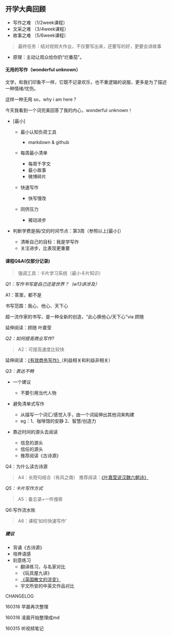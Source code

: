 ## 开学大典回顾
  

* 写作之难 （1/2week课程）
* 文采之难 （3/4week课程）
* 故事之难 （5/6week课程）

> 最终任务：结对视频大作业，不仅要写出来，还要写的好，更要会讲故事
*  原理：主动让观众给你扔“烂番茄”。 

 #### 无用的写作（wonderful unknown）
 文学，和我们印象不一样，它既不记录欢乐，也不重逻辑的说服，更多是为了描述一种情绪/忧伤。

这样一种无用
 so，why i am here？
 
 今天我看到一个词完美回答了我的内心，wonderful unknown！
 
 
 
 
 * [最小]
    - 最小认知负荷工具 
        - markdown & github
    
     - 每周最小清单
        - 每周千字文
        - 最小故事
        - 微博碎片
    - 快速写作
        - 快写慢改
    - 同侪压力
        - 被动进步

* 判断学费是捐/交的时间节点：第3周（参照以上[最小]）
    - 清晰自己的目标：我是学写作
    - 关注进步，比表现更重要
        

#### 课程Q&A(仅部分记录)

> 强调工具：卡片学习系统（最小卡片知识）

_Q1：写作书写是自己还是世界？（w13讲涉及）_

A1：答案，都不是

书写范围：我心、他心、天下心

超一流作家的书写，是一种全新的创造，“此心换他心/天下心”via 顾随

延伸阅读：顾随 叶嘉莹


_Q2：如何提高商业写作?_

> A2：可提高速度比较快

延伸阅读：[《有效商务写作》](https://book.douban.com/subject/1147916/)（利益相关和利益非相关）

_Q3：表达不畅_

* 一个建议
    - 不要引用当代人物
    
* 避免清单式写作
    - 从描写一个词汇/感觉入手，由一个词延伸出其他词来构建
    - eg：1、咖啡馆的安静 2、智慧/创造力

* 靠近时间的源头去阅读
    - 信息的源头
    - 信任的源头
    - 推荐阅读《古诗源》

Q4：为什么读古诗源
> A4：长短句结合（有风之南）
推荐阅读：[《叶嘉莹说汉魏六朝诗》](https://book.douban.com/subject/1961670/)

_Q5：卡片写作方式_

> A5：备忘录+一件搜索

Q6:写作流水账

> A6：课程‘如何快速写作’

##### 建议    
* 背诵《古诗源》
* 培养语感
* 刻意练习
    - 翻译练习，与名家对比
     - 《玩具屋九讲》 
     - [《英国散文的流变》](https://book.douban.com/subject/6053101/)
     - 宇文所安的中英文作品对比



CHANGELOG

160316 早晨再次整理

160316 凌晨开始整理成md

160315 听视频笔记


     


 

   
  

